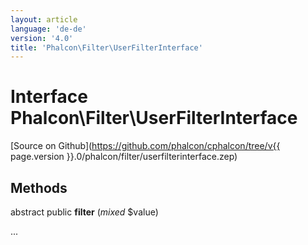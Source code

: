 ```yaml
---
layout: article
language: 'de-de'
version: '4.0'
title: 'Phalcon\Filter\UserFilterInterface'
---
```

# Interface **Phalcon\Filter\UserFilterInterface**

[Source on Github](https://github.com/phalcon/cphalcon/tree/v{{ page.version }}.0/phalcon/filter/userfilterinterface.zep)

## Methods

abstract public **filter** (*mixed* $value)

...